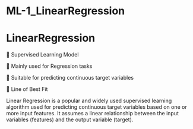 # ML-1_LinearRegression

# LinearRegression
	Supervised Learning Model

	Mainly used for Regression tasks

	Suitable for predicting continuous target variables

	Line of Best Fit


Linear Regression is a popular and widely used supervised learning algorithm used for predicting continuous target variables based on one or more input features. It assumes a linear relationship between the input variables (features) and the output variable (target).
